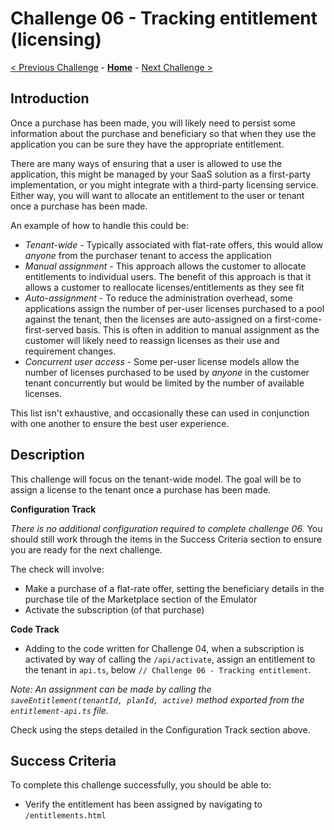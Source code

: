 # Challenge 06 - Tracking entitlement (licensing)

[< Previous Challenge](./Challenge-05.md) - **[Home](../README.md)** - [Next Challenge >](./Challenge-07.md)

## Introduction

Once a purchase has been made, you will likely need to persist some information about the purchase and beneficiary so that when they use the application you can
be sure they have the appropriate entitlement.

There are many ways of ensuring that a user is allowed to use the application, this might be managed by your SaaS solution as a first-party implementation, or you might integrate with a third-party licensing service. Either way, you will want to allocate an entitlement to the user or tenant once a purchase has been made.

An example of how to handle this could be:

* *Tenant-wide* - Typically associated with flat-rate offers, this would allow _anyone_ from the purchaser tenant to access the application
* *Manual assignment* - This approach allows the customer to allocate entitlements to individual users. The benefit of this approach is that it allows a customer to reallocate licenses/entitlements as they see fit
* *Auto-assignment* - To reduce the administration overhead, some applications assign the number of per-user licenses purchased to a pool against the tenant, then the licenses are auto-assigned on a first-come-first-served basis. This is often in addition to manual assignment as the customer will likely need to reassign licenses as their use and requirement changes.
* *Concurrent user access* - Some per-user license models allow the number of licenses purchased to be used by _anyone_ in the customer tenant concurrently but would be limited by the number of available licenses.

This list isn't exhaustive, and occasionally these can used in conjunction with one another to ensure the best user experience.

## Description

This challenge will focus on the tenant-wide model. The goal will be to assign a license to the tenant once a purchase has been made.

**Configuration Track**

*There is no additional configuration required to complete challenge 06.* 
You should still work through the items in the Success Criteria section to ensure you are ready for the next challenge.

The check will involve:
- Make a purchase of a flat-rate offer, setting the beneficiary details in the purchase tile of the Marketplace section of the Emulator
- Activate the subscription (of that purchase)

**Code Track**

- Adding to the code written for Challenge 04, when a subscription is activated by way of calling the `/api/activate`, assign an entitlement to the tenant in `api.ts`, below `// Challenge 06 - Tracking entitlement`.

*Note: An assignment can be made by calling the `saveEntitlement(tenantId, planId, active)` method exported from the `entitlement-api.ts` file.*

Check using the steps detailed in the Configuration Track section above.

## Success Criteria

To complete this challenge successfully, you should be able to:
- Verify the entitlement has been assigned by navigating to `/entitlements.html`